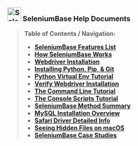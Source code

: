 ### <img src="https://cdn2.hubspot.net/hubfs/100006/images/super_square_logo_3.png" title="SeleniumBase" height="32"> SeleniumBase Help Documents

> **Table of Contents / Navigation:**
> - [**SeleniumBase Features List**](features_list.md)
> - [**How SeleniumBase Works**](how_it_works.md)
> - [**Webdriver Installation**](webdriver_installation.md)
> - [**Installing Python, Pip, & Git**](install_python_pip_git.md)
> - [**Python Virtual Env Tutorial**](virtualenv_instructions.md)
> - [**Verify Webdriver Installation**](verify_webdriver.md)
> - [**The Command Line Tutorial**](customizing_test_runs.md)
> - [**The Console Scripts Tutorial**](/seleniumbase/console_scripts/ReadMe.md)
> - [**SeleniumBase Method Summary**](method_summary.md)
> - [**MySQL Installation Overview**](mysql_installation.md)
> - [**Safari Driver Detailed Info**](using_safari_driver.md)
> - [**Seeing Hidden Files on macOS**](hidden_files_info.md)
> - [**SeleniumBase Case Studies**](happy_customers.md)
